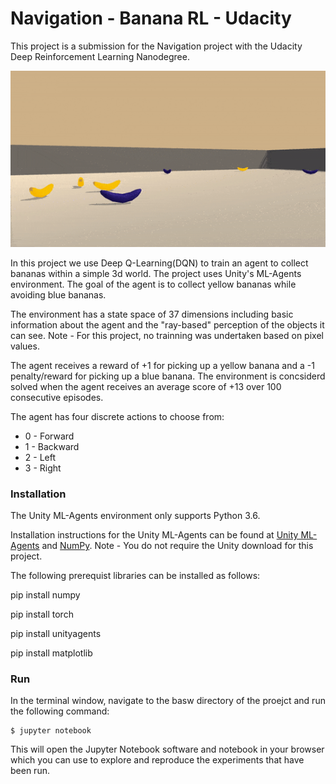 # Navigation - Banana RL - Udacity

This project is a submission for the Navigation project with the Udacity Deep Reinforcement Learning Nanodegree.

![bananas](bananas.gif)

In this project we use Deep Q-Learning(DQN) to train an agent to collect bananas within a simple 3d world. The project uses Unity's ML-Agents environment. The goal of the agent is to collect yellow bananas while avoiding blue bananas.

The environment has a state space of 37 dimensions including basic information about the agent and the "ray-based" perception of the objects it can see. Note - For this project, no trainning was undertaken based on pixel values. 

The agent receives a reward of +1 for picking up a yellow banana and a -1 penalty/reward for picking up a blue banana. The environment is concsiderd solved when the agent receives an average score of +13 over 100 consecutive episodes. 

The agent has four discrete actions to choose from:
* 0 - Forward
* 1 - Backward
* 2 - Left
* 3 - Right

### Installation

The Unity ML-Agents environment only supports Python 3.6. 

Installation instructions for the Unity ML-Agents can be found at [Unity ML-Agents](https://github.com/Unity-Technologies/ml-agents/blob/master/docs/Installation.md) and [NumPy](http://www.numpy.org/). Note - You do not require the Unity download for this project.

The following prerequist libraries can be installed as follows:

pip install numpy

pip install torch

pip install unityagents

pip install matplotlib


### Run
In the terminal window, navigate to the basw directory of the proejct and run the following command:

```shell
$ jupyter notebook
```

This will open the Jupyter Notebook software and notebook in your browser which you can use to explore and reproduce the experiments that have been run. 